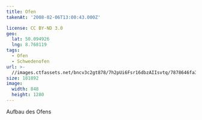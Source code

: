 ```yaml
---
title: Ofen
takenAt: '2008-02-06T13:00:43.000Z'

license: CC BY-ND 3.0
geo:
  lat: 50.094926
  lng: 8.768119
tags:
  - Ofen
  - Schwedenofen
url: >-
  //images.ctfassets.net/bncv3c2gt878/7h2pUi6Fsr16dbzAIIsvtq/7878646fa3e47ccbd6805aae614dde94/ofen_4505162984_o
size: 181892
image:
  width: 848
  height: 1280
---
```


Aufbau des Ofens
